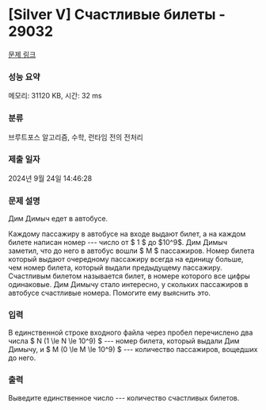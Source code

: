 # [Silver V] Счастливые билеты - 29032 

[문제 링크](https://www.acmicpc.net/problem/29032) 

### 성능 요약

메모리: 31120 KB, 시간: 32 ms

### 분류

브루트포스 알고리즘, 수학, 런타임 전의 전처리

### 제출 일자

2024년 9월 24일 14:46:28

### 문제 설명

<p>Дим Димыч едет в автобусе.</p>

<p>Каждому пассажиру в автобусе на входе выдают билет, а на каждом билете написан номер --- число от $ 1 $ до $10^9$. Дим Димыч заметил, что до него в автобус вошли $ M $ пассажиров. Номер билета который выдают очередному пассажиру всегда на единицу больше, чем номер билета, который выдали предыдущему пассажиру. Счастливым билетом называется билет, в номере которого все цифры одинаковые. Дим Димычу стало интересно, у скольких пассажиров в автобусе счастливые номера. Помогите ему выяснить это.</p>

### 입력 

 <p>В единственной строке входного файла через пробел перечислено два числа $ N (1 \le N \le 10^9) $ --- номер билета, который выдали Дим Димычу, и $ M (0 \le M \le 10^9) $ --- количество пассажиров, вощедших до него.</p>

### 출력 

 <p>Выведите единственное число --- количество счастливых билетов.</p>

